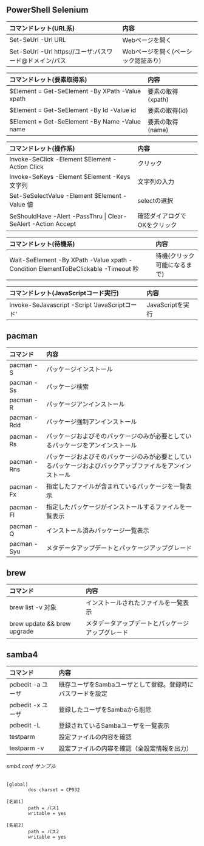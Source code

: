 ## PowerShell Selenium

|コマンドレット(URL系)|内容|
|:---|:---|
|Set-SeUrl -Url URL|Webページを開く|
|Set-SeUrl -Url https://ユーザ:パスワード@ドメイン/パス|Webページを開く(ベーシック認証あり)|

|コマンドレット(要素取得系)|内容|
|:---|:---|
|$Element = Get-SeElement -By XPath -Value xpath|要素の取得(xpath)|
|$Element = Get-SeElement -By Id -Value id|要素の取得(id)|
|$Element = Get-SeElement -By Name -Value name|要素の取得(name)|

|コマンドレット(操作系)|内容|
|:---|:---|
|Invoke-SeClick -Element $Element -Action Click|クリック|
|Invoke-SeKeys -Element $Element -Keys 文字列|文字列の入力|
|Set-SeSelectValue -Element $Element -Value 値|selectの選択|
|SeShouldHave -Alert -PassThru \| Clear-SeAlert -Action Accept|確認ダイアログでOKをクリック|

|コマンドレット(待機系)|内容|
|:---|:---|
|Wait-SeElement -By XPath -Value xpath -Condition ElementToBeClickable -Timeout 秒|待機(クリック可能になるまで)|

|コマンドレット(JavaScriptコード実行)|内容|
|:---|:---|
|Invoke-SeJavascript -Script 'JavaScriptコード'|JavaScriptを実行|

## pacman

|コマンド|内容|
|:---|:---|
|pacman -S|パッケージインストール|
|pacman -Ss|パッケージ検索|
|pacman -R|パッケージアンインストール|
|pacman -Rdd|パッケージ強制アンインストール|
|pacman -Rs|パッケージおよびそのパッケージのみが必要としているパッケージをアンインストール|
|pacman -Rns|パッケージおよびそのパッケージのみが必要としているパッケージおよびバックアップファイルをアンインストール|
|pacman -Fx|指定したファイルが含まれているパッケージを一覧表示|
|pacman -Fl|指定したパッケージがインストールするファイルを一覧表示|
|pacman -Q|インストール済みパッケージ一覧表示|
|pacman -Syu|メタデータアップデートとパッケージアップグレード|

## brew

|コマンド|内容|
|:---|:---|
|brew list -v 対象|インストールされたファイルを一覧表示|
|brew update && brew upgrade|メタデータアップデートとパッケージアップグレード|

## samba4

|コマンド|内容|
|:---|:---|
|pdbedit -a ユーザ|既存ユーザをSambaユーザとして登録。登録時にパスワードを設定|
|pdbedit -x ユーザ|登録したユーザをSambaから削除|
|pdbedit -L|登録されているSambaユーザを一覧表示|
|testparm|設定ファイルの内容を確認|
|testparm -v|設定ファイルの内容を確認（全設定情報を出力）|

###### smb4.conf サンプル

    [global]
            dos charset = CP932
    
    [名前1]
            path = パス1
            writable = yes
    
    [名前2]
            path = パス2
            writable = yes
